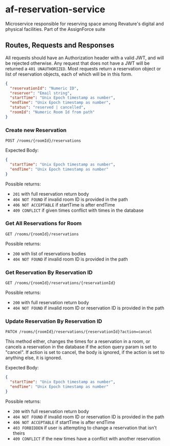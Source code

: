 # af-reservation-service
Microservice responsible for reserving space among Revature's digital and physical 
facilities. Part of the AssignForce suite

## Routes, Requests and Responses
All requests should have an Authorization header with a valid JWT, and will be rejected 
otherwise. Any request that does not have a JWT will be returned a `401 UNAUTHORIZED`. 
Most requests return a reservation object or list of reservation objects, each of which 
will be in this form.

```json
{
  "reservationId": "Numeric ID",
  "reserver": "Email string",
  "startTime": "Unix Epoch timestamp as number",
  "endTime": "Unix Epoch timestamp as number",
  "status": "reserved | cancelled",
  "roomId": "Numeric Room Id from path"
}
```

### Create new Reservation
`POST /rooms/{roomId}/reservations`

Expected Body:
```json
{
  "startTime": "Unix Epoch timestamp as number",
  "endTime": "Unix Epoch timestamp as number"
}
```
Possible returns:
- `201` with full reservation return body
- `404 NOT FOUND` if invalid room ID is provided in the path
- `406 NOT ACCEPTABLE` if startTime is after endTime
- `409 CONFLICT` if given times conflict with times in the database

### Get All Reservations for Room
`GET /rooms/{roomId}/reservations`

Possible returns:
- `200` with list of reservations bodies
- `404 NOT FOUND` if invalid room ID is provided in the path

### Get Reservation By Reservation ID
`GET /rooms/{roomId}/reservations/{reservationId}`

Possible returns:
- `200` with full reservation return body
- `404 NOT FOUND` if invalid room ID or reservation ID is provided in the path

### Update Reservation By Reservation ID
`PATCH /rooms/{roomId}/reservations/{reservationId}?action=cancel`

This method either, changes the times for a reservation in a room, or cancels a reservation
in the database if the action query param is set to "cancel". If action is set to cancel,
the body is ignored, if the action is set to anything else, it is ignored.

Expected Body:
```json
{
  "startTime": "Unix Epoch timestamp as number",
  "endTime": "Unix Epoch timestamp as number"
}
```

Possible returns:
- `200` with full reservation return body
- `404 NOT FOUND` if invalid room ID or reservation ID is provided in the path
- `406 NOT ACCEPTABLE` if startTime is after endTime
- `403 FORBIDDEN` if user is attempting to change a reservation that isn't theirs
- `409 CONFLICT` if the new times have a conflict with another reservation